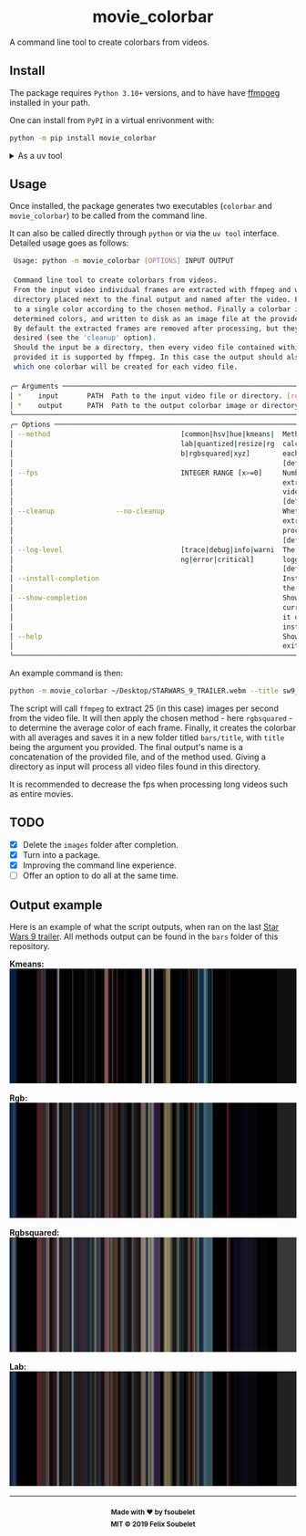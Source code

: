 <h1 align="center">
  <b>movie_colorbar</b>
</h1>

A command line tool to create colorbars from videos.

## Install

The package requires `Python 3.10+` versions, and to have have [ffmpgeg][ffmpeg] installed in your path.

One can install from `PyPI` in a virtual enrivonment with:

```bash
python -m pip install movie_colorbar
```

<details> <summary>As a uv tool</summary>

The package also supports being installed as a tool with [uv][uv]:

```bash
uv tool install movie_colorbar
```

</details>

## Usage

Once installed, the package generates two executables (`colorbar` and `movie_colorbar`) to be called from the command line.

It can also be called directly through `python` or via the `uv tool` interface.
Detailed usage goes as follows:

```bash
 Usage: python -m movie_colorbar [OPTIONS] INPUT OUTPUT                                     
                                                                                            
 Command line tool to create colorbars from videos.                                         
 From the input video individual frames are extracted with ffmpeg and written to disk in a  
 directory placed next to the final output and named after the video. Each frame is reduced 
 to a single color according to the chosen method. Finally a colorbar is created from these 
 determined colors, and written to disk as an image file at the provided output location.   
 By default the extracted frames are removed after processing, but they can be kept if      
 desired (see the 'cleanup' option).                                                        
 Should the input be a directory, then every video file contained within will be processed, 
 provided it is supported by ffmpeg. In this case the output should also be a directory, in 
 which one colorbar will be created for each video file.                                    
                                                                                            
╭─ Arguments ──────────────────────────────────────────────────────────────────────────────╮
│ *    input       PATH  Path to the input video file or directory. [required]             │
│ *    output      PATH  Path to the output colorbar image or directory. [required]        │
╰──────────────────────────────────────────────────────────────────────────────────────────╯
╭─ Options ────────────────────────────────────────────────────────────────────────────────╮
│ --method                                [common|hsv|hue|kmeans|  Method used to          │
│                                         lab|quantized|resize|rg  calculate the color for │
│                                         b|rgbsquared|xyz]        each frame.             │
│                                                                  [default: rgb]          │
│ --fps                                   INTEGER RANGE [x>=0]     Number of frames to     │
│                                                                  extract per second of   │
│                                                                  video footage.          │
│                                                                  [default: 10]           │
│ --cleanup               --no-cleanup                             Whether to remove the   │
│                                                                  extracted frames after  │
│                                                                  processing.             │
│                                                                  [default: cleanup]      │
│ --log-level                             [trace|debug|info|warni  The base console        │
│                                         ng|error|critical]       logging level.          │
│                                                                  [default: info]         │
│ --install-completion                                             Install completion for  │
│                                                                  the current shell.      │
│ --show-completion                                                Show completion for the │
│                                                                  current shell, to copy  │
│                                                                  it or customize the     │
│                                                                  installation.           │
│ --help                                                           Show this message and   │
│                                                                  exit.                   │
╰──────────────────────────────────────────────────────────────────────────────────────────╯

```

An example command is then:

```bash
python -m movie_colorbar ~/Desktop/STARWARS_9_TRAILER.webm --title sw9_trailer --method rgbsquared --fps 25
```

The script will call `ffmpeg` to extract 25 (in this case) images per second from the video file.
It will then apply the chosen method - here `rgbsquared` - to determine the average color of each frame.
Finally, it creates the colorbar with all averages and saves it in a new folder titled `bars/title`, with `title` being the argument you provided.
The final output's name is a concatenation of the provided file, and of the method used.
Giving a directory as input will process all video files found in this directory.

It is recommended to decrease the fps when processing long videos such as entire movies.

## TODO

- [x] Delete the `images` folder after completion.
- [x] Turn into a package.
- [x] Improving the command line experience.
- [ ] Offer an option to do all at the same time.

## Output example

Here is an example of what the script outputs, when ran on the last [Star Wars 9 trailer](https://www.youtube.com/watch?v=P94M4jlrytQ).
All methods output can be found in the `bars` folder of this repository.

__Kmeans:__
![Example_sw9_trailer_kmeans](bars/sw9_trailer/SW9_trailer_kmeans.png)

__Rgb:__
![Example_sw9_trailer_rgb](bars/sw9_trailer/SW9_trailer_rgb.png)

__Rgbsquared:__
![Example_sw9_trailer_rgbsquared](bars/sw9_trailer/SW9_trailer_rgbsquared.png)

__Lab:__
![Example_sw9_trailer_lab](bars/sw9_trailer/SW9_trailer_lab.png)

---

<div align="center">
  <sub><strong>Made with ♥︎ by fsoubelet</strong></sub>
  <br>
  <sub><strong>MIT &copy 2019 Felix Soubelet</strong></sub>
</div>

[ffmpeg]: https://ffmpeg.org/
[uv]: https://docs.astral.sh/uv/guides/tools/